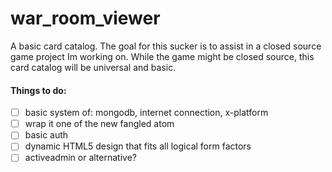 # war_room_viewer

A basic card catalog.  The goal for this sucker is to assist in a closed source game project Im working on.  While the game might be closed source, this card catalog will be universal and basic.

#### Things to do:
- [ ] basic system of: mongodb, internet connection, x-platform
- [ ] wrap it one of the new fangled atom
- [ ] basic auth
- [ ] dynamic HTML5 design that fits all logical form factors
- [ ] activeadmin or alternative?
